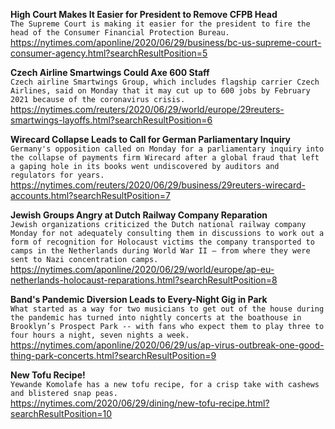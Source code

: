 **High Court Makes It Easier for President to Remove CFPB Head**\
`The Supreme Court is making it easier for the president to fire the head of the Consumer Financial Protection Bureau.`\
https://nytimes.com/aponline/2020/06/29/business/bc-us-supreme-court-consumer-agency.html?searchResultPosition=5

**Czech Airline Smartwings Could Axe 600 Staff**\
`Czech airline Smartwings Group, which includes flagship carrier Czech Airlines, said on Monday that it may cut up to 600 jobs by February 2021 because of the coronavirus crisis.`\
https://nytimes.com/reuters/2020/06/29/world/europe/29reuters-smartwings-layoffs.html?searchResultPosition=6

**Wirecard Collapse Leads to Call for German Parliamentary Inquiry**\
`Germany's opposition called on Monday for a parliamentary inquiry into the collapse of payments firm Wirecard after a global fraud that left a gaping hole in its books went undiscovered by auditors and regulators for years.`\
https://nytimes.com/reuters/2020/06/29/business/29reuters-wirecard-accounts.html?searchResultPosition=7

**Jewish Groups Angry at Dutch Railway Company Reparation**\
`Jewish organizations criticized the Dutch national railway company Monday for not adequately consulting them in discussions to work out a form of recognition for Holocaust victims the company transported to camps in the Netherlands during World War II — from where they were sent to Nazi concentration camps.`\
https://nytimes.com/aponline/2020/06/29/world/europe/ap-eu-netherlands-holocaust-reparations.html?searchResultPosition=8

**Band's Pandemic Diversion Leads to Every-Night Gig in Park**\
`What started as a way for two musicians to get out of the house during the pandemic has turned into nightly concerts at the boathouse in Brooklyn’s Prospect Park -- with fans who expect them to play three to four hours a night, seven nights a week. `\
https://nytimes.com/aponline/2020/06/29/us/ap-virus-outbreak-one-good-thing-park-concerts.html?searchResultPosition=9

**New Tofu Recipe!**\
`Yewande Komolafe has a new tofu recipe, for a crisp take with cashews and blistered snap peas.`\
https://nytimes.com/2020/06/29/dining/new-tofu-recipe.html?searchResultPosition=10

